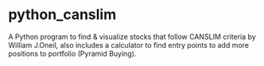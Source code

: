 # python_canslim
A Python program to find & visualize stocks that follow CANSLIM criteria by William J.Oneil, also includes a calculator to find entry points to add more positions to portfolio (Pyramid Buying).
